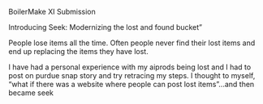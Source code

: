 BoilerMake XI Submission

Introducing Seek: Modernizing the lost and found bucket”

People lose items all the time. Often people never find their lost items and end up replacing the items they have lost.

I have had a personal experience with my aiprods being lost and I had to post on purdue snap story and try retracing my steps. I thought to myself, “what if there was a website where people can post lost items”...and then became seek
